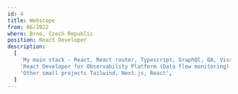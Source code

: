```yaml
---
id: 4
title: Webscope
from: 06/2022
where: Brno, Czech Republic
position: React Developer
description:
  [
    'My main stack - React, React router, Typescript, GraphQl, QA, Visx and Next.js.',
    'React Developer for Observability Platform (Data flow monitoring) for a big technology company.',
    'Other small projects Tailwind, Next.js, React',
  ]
---
```

